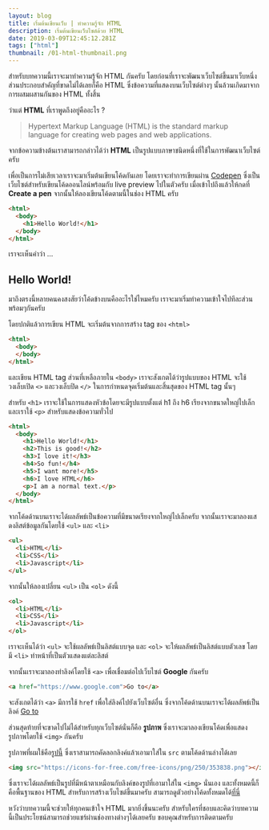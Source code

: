 ```yaml
---
layout: blog
title: เริ่มต้นเขียนเว็บ | ทำความรู้จัก HTML
description: เริ่มต้นเขียนเว็บไซต์ด้วย HTML
date: 2019-03-09T12:45:12.281Z
tags: ["html"]
thumbnail: /01-html-thumbnail.png
---
```

สำหรับบทความนี้เราจะมาทำความรู้จัก HTML กันครับ โดยก่อนที่เราจะพัฒนาเว็บไซต์ขึ้นมาเว็บหนึ่งส่วนประกอบสำคัญที่ขาดไม่ได้เลยก็คือ HTML ซึ่งข้อความที่แสดงบนเว็บไซต์ต่างๆ นั้นล้วนเกิดมาจากการผสมผสานกันของ HTML ทั้งสิ้น

ว่าแต่ **HTML** ที่เราพูดถึงอยู่คืออะไร ? 

> Hypertext Markup Language (HTML) is the standard markup language for creating web pages and web applications.

จากข้อความข้างต้นเราสามารถกล่าวได้ว่า **HTML** เป็นรูปแบบภาษาชนิดหนึ่งที่ใช้ในการพัฒนาเว็บไซต์ครับ

เพื่อเป็นการไม่เสียเวลาเราจะมาเริ่มต้นเขียนโค้ดกันเลย โดยเราจะทำการเขียนผ่าน <a href="https://www.codepen.io" target="_blank">Codepen</a> ซึ่งเป็นเว็บไซต์สำหรับเขียนโค้ดออนไลน์พร้อมกับ live preview ไปในตัวครับ เมื่อเข้าไปถึงแล้วให้กดที่ **Create a pen** จากนั้นให้ลองเขียนโค้ดตามนี้ในช่อง HTML ครับ

```html
<html>
  <body>
    <h1>Hello World!</h1>
  </body>
</html>
```

เราจะเห็นคำว่า ...

## Hello World!

มาถึงตรงนี้หลายคนคงสงสัยว่าโค้ดข้างบนคืออะไรใช่ไหมครับ เราจะมาเริ่มทำความเข้าใจไปทีละส่วนพร้อมๆกันครับ

โดยปกติแล้วการเขียน HTML จะเริ่มต้นจากการสร้าง tag ของ `<html>`

```html
<html>
  <body>
  </body>
</html>
```

และเขียน HTML tag ส่วนที่เหลือภายใน  `<body>` เราจะสังเกตได้ว่ารูปแบบของ HTML จะใช้วงเล็บเปิด `<>` และวงเล็บปิด `</>` ในการกำหนดจุดเริ่มต้นและสิ้นสุดของ HTML tag นั้นๆ

สำหรับ `<h1>` เราจะใช้ในการแสดงหัวข้อโดยจะมีรูปแบบตั้งแต่ h1 ถึง h6 เรียงจากขนาดใหญ่ไปเล็ก และเราใช้ `<p>` สำหรับแสดงข้อความทั่วไป

```html
<html>
  <body>
    <h1>Hello World!</h1>
    <h2>This is good!</h2>
    <h3>I love it!</h3>
    <h4>So fun!</h4>
    <h5>I want more!</h5>
    <h6>I love HTML</h6>
    <p>I am a normal text.</p>
  </body>
</html>
```

จากโค้ดด้านบนเราจะได้ผลลัพธ์เป็นข้อความที่มีขนาดเรียงจากใหญ่ไปเล็กครับ จากนั้นเราจะมาลองแสดงลิสต์ข้อมูลกันโดยใช้ `<ul>` และ `<li>`

```html
<ul>
  <li>HTML</li>
  <li>CSS</li>
  <li>Javascript</li>
</ul>
```

จากนั้นให้ลองเปลี่ยน `<ul>` เป็น `<ol>` ดังนี้

```html
<ol>
  <li>HTML</li>
  <li>CSS</li>
  <li>Javascript</li>
</ol>
```

เราจะเห็นได้ว่า `<ul>` จะใช้ผลลัพธ์เป็นลิสต์แบบจุด และ `<ol>` จะให้ผลลัพธ์เป็นลิสต์แบบตัวเลข โดยมี `<li>` ทำหน้าที่เป็นตัวแสดงแต่ละลิสต์

จากนั้นเราจะมาลองทำลิงค์โดยใช้ `<a>` เพื่อเชื่อมต่อไปเว็บไซต์ **Google** กันครับ

```html
<a href="https://www.google.com">Go to</a>
```

จะสังเกตได้ว่า `<a>` มีการใช้ `href` เพื่อใส่ลิงค์ไปยังเว็บไซต์อื่น ซึ่งจากโค้ดด้านบนเราจะได้ผลลัพธ์เป็นลิงค์ [Go to](https://www.google.com)

ส่วนสุดท้ายที่จะขาดไปไม่ได้สำหรับทุกเว็บไซต์นั่นก็คือ **รูปภาพ** ซึ่งเราจะมาลองเขียนโค้ดเพื่อแสดงรูปภาพโดยใช้ `<img>` กันครับ

รูปภาพที่ผมใช้คือ[รูปนี้](https://icons-for-free.com/free-icons/png/250/353838.png) ซึ่งเราสามารถคัดลอกลิงค์แล้วเอามาใส่ใน `src` ตามโค้ดด้านล่างได้เลย

```html
<img src="https://icons-for-free.com/free-icons/png/250/353838.png"></img>
```

ซึ่งเราจะได้ผลลัพธ์เป็นรูปที่มีหน้าตาเหมือนกับลิงค์ของรูปที่เอามาใส่ใน `<img>` นั่นเอง และทั้งหมดนี้ก็คือพื้นฐานของ HTML สำหรับการสร้างเว็บไซต์ขึ้นมาครับ สามารถดูตัวอย่างโค้ดทั้งหมดได้[ที่นี่](https://codepen.io/drifterz13/pen/bZRgBN?editors=1000) 

หวังว่าบทความนี้จะช่วยให้ทุกคนเข้าใจ HTML มากยิ่งขึ้นนะครับ สำหรับใครที่ชอบและคิดว่าบทความนี้เป็นประโยชน์สามารถช่วยแชร์ผ่านช่องทางต่างๆได้เลยครับ ขอบคุณสำหรับการติดตามครับ
